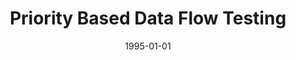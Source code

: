 ---
title: "Priority Based Data Flow Testing"
date: 1995-01-01
venue: "Proceedings of the International Conference on Software Maintenance, ICSM 1995, Opio (Nice), France, October 17-20, 1995"
paperurl: https://doi.org/10.1109/ICSM.1995.526556
authors: "Rajiv Gupta and Mary Lou Soffa"
awards: ""
---